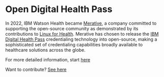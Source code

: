 # Open Digital Health Pass

In 2022, IBM Watson Health became [Merative](https://merative.com), a company committed to supporting the open-source community as demonstrated by its contributions to [Linux for Health](https://linuxforhealth.github.io/docs/index.html). Merative has chosen to release the [IBM Digital Health Pass](https://www.ibm.com/products/digital-health-pass) credentialing technology into open-source, making a sophisticated set of credentialing capabilities broadly available to healthcare solutions across the globe.

For more detailed information, start [here](https://github.com/digitalhealthpass/digitalhealthpass)

Want to contribute? [See here](https://github.com/digitalhealthpass/digitalhealthpass/blob/main/CONTRIBUTING.md)

